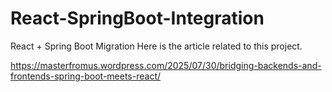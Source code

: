 # React-SpringBoot-Integration
React + Spring Boot Migration
Here is the article related to this project.

https://masterfromus.wordpress.com/2025/07/30/bridging-backends-and-frontends-spring-boot-meets-react/
